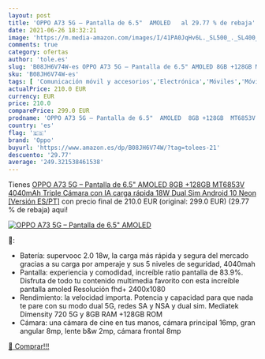 ```yaml
---
layout: post
title: 'OPPO A73 5G – Pantalla de 6.5"  AMOLED   al 29.77 % de rebaja'
date: 2021-06-26 18:32:21
image: 'https://m.media-amazon.com/images/I/41PA0JqHv6L._SL500_._SL400_.jpg'
comments: true
category: ofertas
author: 'tole.es'
slug: 'B08JH6V74W-es OPPO A73 5G – Pantalla de 6.5" AMOLED 8GB +128GB MT6853V...'
sku: 'B08JH6V74W-es'
tags: [ 'Comunicación móvil y accesorios','Electrónica','Móviles','Móviles y smartphones libres','android','oppo', ]
actualPrice: 210.0 EUR
currency: EUR
price: 210.0
comparePrice: 299.0 EUR
prodname: 'OPPO A73 5G – Pantalla de 6.5"  AMOLED  8GB +128GB  MT6853V  4040mAh  Triple Cámara con IA  carga rápida 18W  Dual Sim Android 10  Neon [Versión ES/PT]'
country: 'es'
flag: '🇪🇸'
brand: 'Oppo'
buyurl: 'https://www.amazon.es/dp/B08JH6V74W/?tag=tolees-21'
descuento: '29.77'
average: '249.321538461538'
---
```


Tienes [OPPO A73 5G – Pantalla de 6.5"  AMOLED  8GB +128GB  MT6853V  4040mAh  Triple Cámara con IA  carga rápida 18W  Dual Sim Android 10  Neon [Versión ES/PT]](https://www.amazon.es/dp/B08JH6V74W/?tag=tolees-21) con precio final de  210.0 EUR (original: 299.0 EUR) (29.77 %  de rebaja) aqui!

[![OPPO A73 5G – Pantalla de 6.5"  AMOLED  ](https://m.media-amazon.com/images/I/41PA0JqHv6L._SL500_._SL400_.jpg)](https://www.amazon.es/dp/B08JH6V74W/?tag=tolees-21)

🔎:

- Batería: supervooc 2.0 18w, la carga más rápida y segura del mercado gracias a su carga por amperaje y sus 5 niveles de seguridad, 4040mah
- Pantalla: experiencia y comodidad, increíble ratio pantalla de 83.9%. Disfruta de todo tu contenido multimedia favorito con esta increíble pantalla amoled Resolución fhd+ 2400x1080
- Rendimiento: la velocidad importa. Potencia y capacidad para que nada te pare con su modo dual 5G, redes SA y NSA y dual sim. Mediatek Dimensity 720 5G y 8GB RAM +128GB ROM
- Cámara: una cámara de cine en tus manos, cámara principal 16mp, gran angular 8mp, lente b&w 2mp, cámara frontal 8mp

[🛒 Comprar!!!](https://www.amazon.es/dp/B08JH6V74W/?tag=tolees-21)
